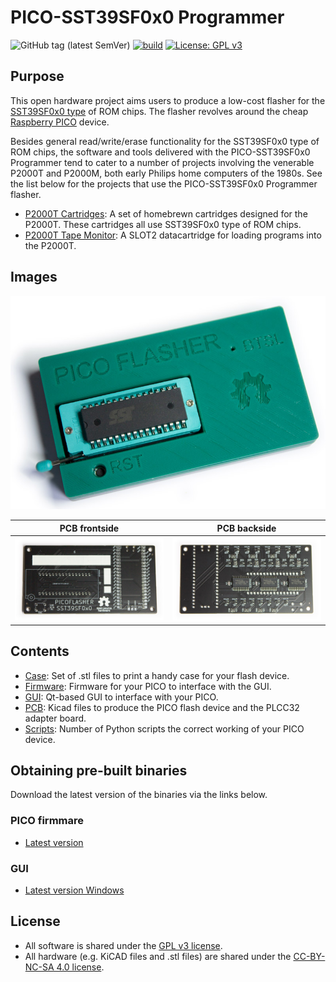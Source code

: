 # PICO-SST39SF0x0 Programmer

![GitHub tag (latest SemVer)](https://img.shields.io/github/v/tag/ifilot/pico-sst39sf0x0-programmer?label=version)
[![build](https://github.com/ifilot/pico-sst39sf0x0-programmer/actions/workflows/build.yml/badge.svg)](https://github.com/ifilot/pico-sst39sf0x0-programmer/actions/workflows/build.yml)
[![License: GPL v3](https://img.shields.io/badge/License-GPLv3-blue.svg)](https://www.gnu.org/licenses/gpl-3.0)

## Purpose

This open hardware project aims users to produce a low-cost flasher for the
[SST39SF0x0 type](https://ww1.microchip.com/downloads/en/DeviceDoc/20005022C.pdf) 
of ROM chips. The flasher revolves around the cheap
[Raspberry PICO](https://www.raspberrypi.com/products/raspberry-pi-pico/) device.

Besides general read/write/erase functionality for the SST39SF0x0 type of ROM chips,
the software and tools delivered with the PICO-SST39SF0x0 Programmer tend to cater
to a number of projects involving the venerable P2000T and P2000M, both early Philips 
home computers of the 1980s. See the list below for the projects that use the
PICO-SST39SF0x0 Programmer flasher.

* [P2000T Cartridges](https://github.com/ifilot/p2000t-cartridges): A set of homebrewn
  cartridges designed for the P2000T. These cartridges all use SST39SF0x0 type of
  ROM chips.
* [P2000T Tape Monitor](https://github.com/ifilot/p2000t-tape-monitor): A SLOT2
  datacartridge for loading programs into the P2000T.

## Images

![Image of the PICO Flasher device](img/pico-flasher.jpg)

PCB frontside | PCB backside
------------- | ------------
![PCB frontside](img/pico-flasher-pcb-front.jpg) | ![PCB backside](img/pico-flasher-pcb-back.jpg)

## Contents

* [Case](case): Set of .stl files to print a handy case for your flash device.
* [Firmware](firmware): Firmware for your PICO to interface with the GUI.
* [GUI](gui): Qt-based GUI to interface with your PICO.
* [PCB](pcb): Kicad files to produce the PICO flash device and the PLCC32 adapter board.
* [Scripts](scripts): Number of Python scripts the correct working of your PICO
  device.

## Obtaining pre-built binaries

Download the latest version of the binaries via the links below.

### PICO firmmare 
* [Latest version](https://github.com/ifilot/pico-sst39sf0x0-programmer/releases/latest/download/pico-sst39sf0x0-programmer-firmware.uf2)

### GUI
* [Latest version Windows](https://github.com/ifilot/pico-sst39sf0x0-programmer/releases/latest/download/pico-sst39sf0x0-programmer-installer-win64.exe)

## License

* All software is shared under the [GPL v3 license](https://www.gnu.org/licenses/gpl-3.0).
* All hardware (e.g. KiCAD files and .stl files) are shared under the [CC-BY-NC-SA 4.0 license](https://creativecommons.org/licenses/by-nc-sa/4.0/).
